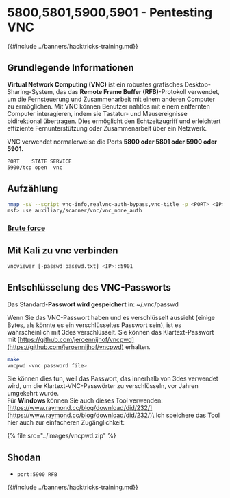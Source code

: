 # 5800,5801,5900,5901 - Pentesting VNC

{{#include ../banners/hacktricks-training.md}}


## Grundlegende Informationen

**Virtual Network Computing (VNC)** ist ein robustes grafisches Desktop-Sharing-System, das das **Remote Frame Buffer (RFB)**-Protokoll verwendet, um die Fernsteuerung und Zusammenarbeit mit einem anderen Computer zu ermöglichen. Mit VNC können Benutzer nahtlos mit einem entfernten Computer interagieren, indem sie Tastatur- und Mausereignisse bidirektional übertragen. Dies ermöglicht den Echtzeitzugriff und erleichtert effiziente Fernunterstützung oder Zusammenarbeit über ein Netzwerk.

VNC verwendet normalerweise die Ports **5800 oder 5801 oder 5900 oder 5901.**
```
PORT    STATE SERVICE
5900/tcp open  vnc
```
## Aufzählung
```bash
nmap -sV --script vnc-info,realvnc-auth-bypass,vnc-title -p <PORT> <IP>
msf> use auxiliary/scanner/vnc/vnc_none_auth
```
### [**Brute force**](../generic-hacking/brute-force.md#vnc)

## Mit Kali zu vnc verbinden
```bash
vncviewer [-passwd passwd.txt] <IP>::5901
```
## Entschlüsselung des VNC-Passworts

Das Standard-**Passwort wird gespeichert** in: \~/.vnc/passwd

Wenn Sie das VNC-Passwort haben und es verschlüsselt aussieht (einige Bytes, als könnte es ein verschlüsseltes Passwort sein), ist es wahrscheinlich mit 3des verschlüsselt. Sie können das Klartext-Passwort mit [https://github.com/jeroennijhof/vncpwd](https://github.com/jeroennijhof/vncpwd) erhalten.
```bash
make
vncpwd <vnc password file>
```
Sie können dies tun, weil das Passwort, das innerhalb von 3des verwendet wird, um die Klartext-VNC-Passwörter zu verschlüsseln, vor Jahren umgekehrt wurde.\
Für **Windows** können Sie auch dieses Tool verwenden: [https://www.raymond.cc/blog/download/did/232/](https://www.raymond.cc/blog/download/did/232/)\
Ich speichere das Tool hier auch zur einfacheren Zugänglichkeit:

{% file src="../images/vncpwd.zip" %}

## Shodan

- `port:5900 RFB`


{{#include ../banners/hacktricks-training.md}}
